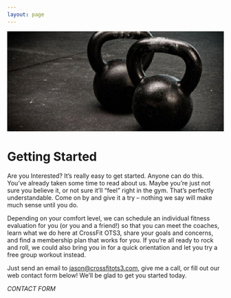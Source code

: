 ```yaml
---
layout: page
---
```

![Kettlebells](images/kettlebells.jpg)

# Getting Started

Are you Interested? It’s really easy to get started. Anyone can do this.  You’ve already taken some time to read about us.   Maybe you’re just not sure you believe it, or not sure it’ll “feel” right in the gym. That’s perfectly understandable. Come on by and give it a try – nothing we say will make much sense until you do. 
 
Depending on your comfort level, we can schedule an individual fitness evaluation for you (or you and a friend!) so that you can meet the coaches, learn what we do here at CrossFit OTS3, share your goals and concerns, and find a membership plan that works for you. If you’re all ready to rock and roll, we could also bring you in for a quick orientation and let you try a free group workout instead.

Just send an email to <jason@crossfitots3.com>, give me a call, or fill out our web contact form below! We’ll be glad to get you started today.

*CONTACT FORM*